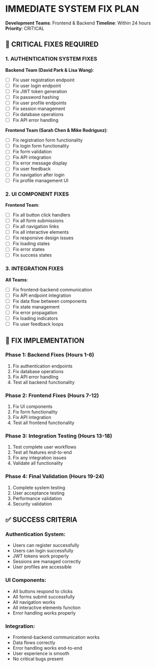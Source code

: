 # IMMEDIATE SYSTEM FIX PLAN
**Development Teams**: Frontend & Backend
**Timeline**: Within 24 hours
**Priority**: CRITICAL

## 🚨 CRITICAL FIXES REQUIRED

### 1. AUTHENTICATION SYSTEM FIXES
**Backend Team (David Park & Lisa Wang)**:
- [ ] Fix user registration endpoint
- [ ] Fix user login endpoint
- [ ] Fix JWT token generation
- [ ] Fix password hashing
- [ ] Fix user profile endpoints
- [ ] Fix session management
- [ ] Fix database operations
- [ ] Fix API error handling

**Frontend Team (Sarah Chen & Mike Rodriguez)**:
- [ ] Fix registration form functionality
- [ ] Fix login form functionality
- [ ] Fix form validation
- [ ] Fix API integration
- [ ] Fix error message display
- [ ] Fix user feedback
- [ ] Fix navigation after login
- [ ] Fix profile management UI

### 2. UI COMPONENT FIXES
**Frontend Team**:
- [ ] Fix all button click handlers
- [ ] Fix all form submissions
- [ ] Fix all navigation links
- [ ] Fix all interactive elements
- [ ] Fix responsive design issues
- [ ] Fix loading states
- [ ] Fix error states
- [ ] Fix success states

### 3. INTEGRATION FIXES
**All Teams**:
- [ ] Fix frontend-backend communication
- [ ] Fix API endpoint integration
- [ ] Fix data flow between components
- [ ] Fix state management
- [ ] Fix error propagation
- [ ] Fix loading indicators
- [ ] Fix user feedback loops

## 🔧 FIX IMPLEMENTATION

### Phase 1: Backend Fixes (Hours 1-6)
1. Fix authentication endpoints
2. Fix database operations
3. Fix API error handling
4. Test all backend functionality

### Phase 2: Frontend Fixes (Hours 7-12)
1. Fix UI components
2. Fix form functionality
3. Fix API integration
4. Test all frontend functionality

### Phase 3: Integration Testing (Hours 13-18)
1. Test complete user workflows
2. Test all features end-to-end
3. Fix any integration issues
4. Validate all functionality

### Phase 4: Final Validation (Hours 19-24)
1. Complete system testing
2. User acceptance testing
3. Performance validation
4. Security validation

## ✅ SUCCESS CRITERIA

### Authentication System:
- Users can register successfully
- Users can login successfully
- JWT tokens work properly
- Sessions are managed correctly
- User profiles are accessible

### UI Components:
- All buttons respond to clicks
- All forms submit successfully
- All navigation works
- All interactive elements function
- Error handling works properly

### Integration:
- Frontend-backend communication works
- Data flows correctly
- Error handling works end-to-end
- User experience is smooth
- No critical bugs present

